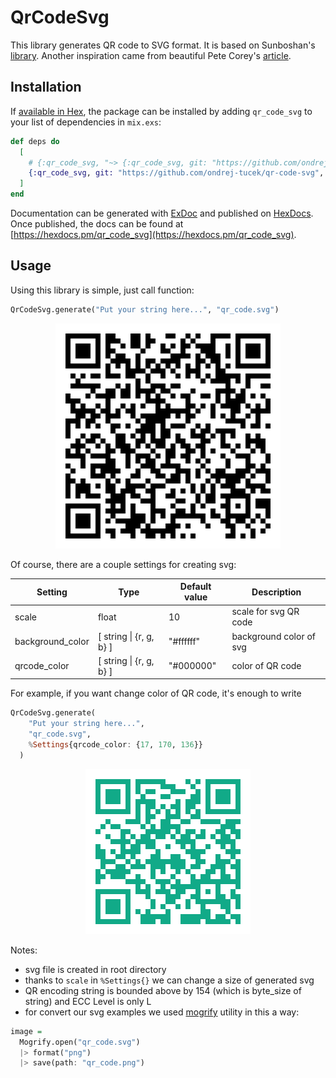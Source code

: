 # QrCodeSvg

This library generates QR code to SVG format. It is based on Sunboshan's [library](https://github.com/sunboshan/qrcode). Another inspiration came from beautiful Pete Corey's [article](http://www.petecorey.com/blog/2017/02/13/build-your-own-code-poster-with-elixir/).


## Installation

If [available in Hex](https://hex.pm/docs/publish), the package can be installed
by adding `qr_code_svg` to your list of dependencies in `mix.exs`:

```elixir
def deps do
  [
    # {:qr_code_svg, "~> {:qr_code_svg, git: "https://github.com/ondrej-tucek/qr-code-svg", tag: "v1.0.5"}"} # This does not work because sunboshan/qrcode is not at hex.pm
    {:qr_code_svg, git: "https://github.com/ondrej-tucek/qr-code-svg", tag: "v1.0.5"}
  ]
end
```

Documentation can be generated with [ExDoc](https://github.com/elixir-lang/ex_doc)
and published on [HexDocs](https://hexdocs.pm). Once published, the docs can
be found at [https://hexdocs.pm/qr_code_svg](https://hexdocs.pm/qr_code_svg).



## Usage
Using this library is simple, just call function:

```haskell
QrCodeSvg.generate("Put your string here...", "qr_code.svg")
```
<p align="center"><img src="https://github.com/ondrej-tucek/qr-code-svg/blob/master/images/qrcode.png" /></p>


Of course, there are a couple settings for creating svg:

| Setting  | Type   | Default value | Description |
| ---------| -------------| ----------- | ----- |
| scale    | float  | 10  | scale for svg QR code |
| background_color  | [ string \| {r, g, b} ] | "#ffffff" | background color of svg |
| qrcode_color      | [ string \| {r, g, b} ] | "#000000" | color of QR code |


For example, if you want change color of QR code, it's enough to write

```haskell
QrCodeSvg.generate(
    "Put your string here...",
    "qr_code.svg",
    %Settings{qrcode_color: {17, 170, 136}}
  )
```

<p align="center"><img src="https://github.com/ondrej-tucek/qr-code-svg/blob/master/images/qrcode_color.png" /></p>

Notes:
* svg file is created in root directory
* thanks to `scale` in `%Settings{}` we can change a size of generated svg
* QR encoding string is bounded above by 154 (which is byte_size of string) and ECC Level is only L
* for convert our svg examples we used [mogrify](https://github.com/route/mogrify) utility in this a way:
```haskell
image =
  Mogrify.open("qr_code.svg")
  |> format("png")
  |> save(path: "qr_code.png")
```
